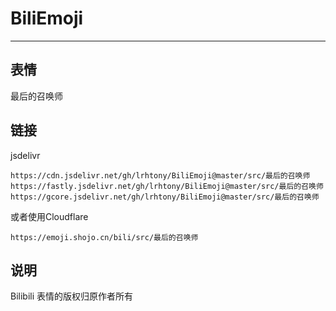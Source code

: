 # BiliEmoji
---
## 表情
最后的召唤师
## 链接
jsdelivr
```
https://cdn.jsdelivr.net/gh/lrhtony/BiliEmoji@master/src/最后的召唤师
https://fastly.jsdelivr.net/gh/lrhtony/BiliEmoji@master/src/最后的召唤师
https://gcore.jsdelivr.net/gh/lrhtony/BiliEmoji@master/src/最后的召唤师
```
或者使用Cloudflare
```
https://emoji.shojo.cn/bili/src/最后的召唤师
```
## 说明
Bilibili 表情的版权归原作者所有
